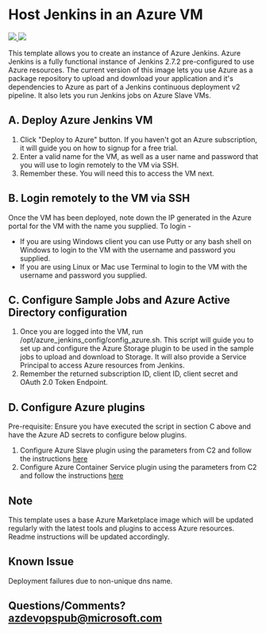 # Host Jenkins in an Azure VM

<a href="https://portal.azure.com/#create/Microsoft.Template/uri/https%3A%2F%2Fraw.githubusercontent.com%2Fazure%2Fazure-quickstart-templates%2Fmaster%2Fazure-jenkins%2Fazuredeploy.json" target="_blank">
<img src="http://azuredeploy.net/deploybutton.png"/>
</a>
<a href="http://armviz.io/#/?load=https%3A%2F%2Fraw.githubusercontent.com%2Fazure%2Fazure-quickstart-templates%2Fmaster%2Fazure-jenkins%2Fazuredeploy.json" target="_blank">
<img src="http://armviz.io/visualizebutton.png"/>
</a>

This template allows you to create an instance of Azure Jenkins. Azure Jenkins is a fully functional instance of Jenkins 2.7.2 pre-configured to use Azure resources. The current version of this image lets you use Azure as a package repository to upload and download your application and it's dependencies to Azure as part of a Jenkins continuous deployment v2 pipeline. It also lets you run Jenkins jobs on Azure Slave VMs.

## A. Deploy Azure Jenkins VM
1. Click "Deploy to Azure" button. If you haven't got an Azure subscription, it will guide you on how to signup for a free trial.
2. Enter a valid name for the VM, as well as a user name and password that you will use to login remotely to the VM via SSH.
3. Remember these. You will need this to access the VM next.

## B. Login remotely to the VM via SSH
Once the VM has been deployed, note down the IP generated in the Azure portal for the VM with the name you supplied. To login -
- If you are using Windows client you can use Putty or any bash shell on Windows to login to the VM with the username and password you supplied.
- If you are using Linux or Mac use Terminal to login to the VM with the username and password you supplied.

## C. Configure Sample Jobs and Azure Active Directory configuration 
1. Once you are logged into the VM, run /opt/azure_jenkins_config/config_azure.sh. This script will guide you to set up and configure the Azure Storage plugin to be used in the sample jobs to upload and download to Storage. 
It will also provide a Service Principal to access Azure resources from Jenkins.  
2. Remember the returned subscription ID, client ID, client secret and OAuth 2.0 Token Endpoint. 

## D. Configure Azure plugins
Pre-requisite: Ensure you have executed the script in section C above and have the Azure AD secrets to configure below plugins.

1. Configure Azure Slave plugin using the parameters from C2 and follow the instructions [here](https://github.com/jenkinsci/azure-slave-plugin/tree/ARM-dev)  
2. Configure Azure Container Service plugin using the parameters from C2 and follow the instructions [here](https://github.com/Microsoft/azure-acs-plugin)  

## Note
This template uses a base Azure Marketplace image which will be updated regularly with the latest tools and plugins to access Azure resources. Readme instructions will be updated accordingly.

## Known Issue
Deployment failures due to non-unique dns name.  

## Questions/Comments? azdevopspub@microsoft.com